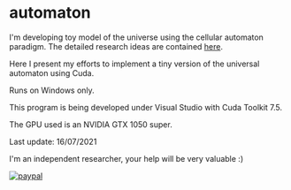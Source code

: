 # automaton
I'm developing toy model of the universe using the cellular automaton paradigm. The detailed research ideas are contained <A HREF="https://zenodo.org/record/5070295#.YPGLDD2SmM8">here</A>.

Here I present my efforts to implement a tiny version of the universal automaton using Cuda.

Runs on Windows only.

This program is being developed under Visual Studio with Cuda Toolkit 7.5.

The GPU used is an NVIDIA GTX 1050 super.

Last update: 16/07/2021


I'm an independent researcher, your help will be very valuable :)

[![paypal](https://www.paypalobjects.com/en_US/i/btn/btn_donateCC_LG.gif)](https://www.paypal.com/donate?business=CHS2QRBFLQEFU&no_recurring=1&item_name=Independent+research.&currency_code=USD)
